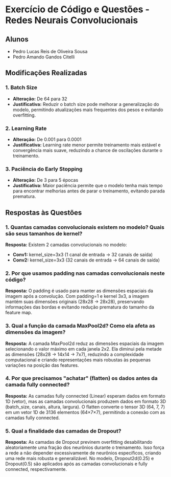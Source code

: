 # Exercício de Código e Questões - Redes Neurais Convolucionais

## Alunos
- Pedro Lucas Reis de Oliveira Sousa
- Pedro Amando Gandos Citelli

## Modificações Realizadas

### 1. Batch Size
- **Alteração:** De 64 para 32
- **Justificativa:** Reduzir o batch size pode melhorar a generalização do modelo, permitindo atualizações mais frequentes dos pesos e evitando overfitting.

### 2. Learning Rate
- **Alteração:** De 0.001 para 0.0001
- **Justificativa:** Learning rate menor permite treinamento mais estável e convergência mais suave, reduzindo a chance de oscilações durante o treinamento.

### 3. Paciência do Early Stopping
- **Alteração:** De 3 para 5 épocas
- **Justificativa:** Maior paciência permite que o modelo tenha mais tempo para encontrar melhorias antes de parar o treinamento, evitando parada prematura.

## Respostas às Questões

### 1. Quantas camadas convolucionais existem no modelo? Quais são seus tamanhos de kernel?

**Resposta:** Existem 2 camadas convolucionais no modelo:
- **Conv1:** kernel_size=3x3 (1 canal de entrada → 32 canais de saída)
- **Conv2:** kernel_size=3x3 (32 canais de entrada → 64 canais de saída)

### 2. Por que usamos padding nas camadas convolucionais neste código?

**Resposta:** O padding é usado para manter as dimensões espaciais da imagem após a convolução. Com padding=1 e kernel 3x3, a imagem mantém suas dimensões originais (28x28 → 28x28), preservando informações das bordas e evitando redução prematura do tamanho da feature map.

### 3. Qual a função da camada MaxPool2d? Como ela afeta as dimensões da imagem?

**Resposta:** A camada MaxPool2d reduz as dimensões espaciais da imagem selecionando o valor máximo em cada janela 2x2. Ela diminui pela metade as dimensões (28x28 → 14x14 → 7x7), reduzindo a complexidade computacional e criando representações mais robustas às pequenas variações na posição das features.

### 4. Por que precisamos "achatar" (flatten) os dados antes da camada fully connected?

**Resposta:** As camadas fully connected (Linear) esperam dados em formato 1D (vetor), mas as camadas convolucionais produzem dados em formato 3D (batch_size, canais, altura, largura). O flatten converte o tensor 3D (64, 7, 7) em um vetor 1D de 3136 elementos (64×7×7), permitindo a conexão com as camadas fully connected.

### 5. Qual a finalidade das camadas de Dropout?

**Resposta:** As camadas de Dropout previnem overfitting desabilitando aleatoriamente uma fração dos neurônios durante o treinamento. Isso força a rede a não depender excessivamente de neurônios específicos, criando uma rede mais robusta e generalizável. No modelo, Dropout2d(0.25) e Dropout(0.5) são aplicados após as camadas convolucionais e fully connected, respectivamente.

